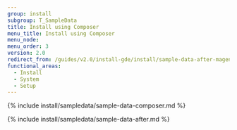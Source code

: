 ```yaml
---
group: install
subgroup: T_SampleData
title: Install using Composer
menu_title: Install using Composer
menu_node:
menu_order: 3
version: 2.0
redirect_from: /guides/v2.0/install-gde/install/sample-data-after-magento.html
functional_areas:
  - Install
  - System
  - Setup
---
```


{% include install/sampledata/sample-data-composer.md %}

{% include install/sampledata/sample-data-after.md %}
